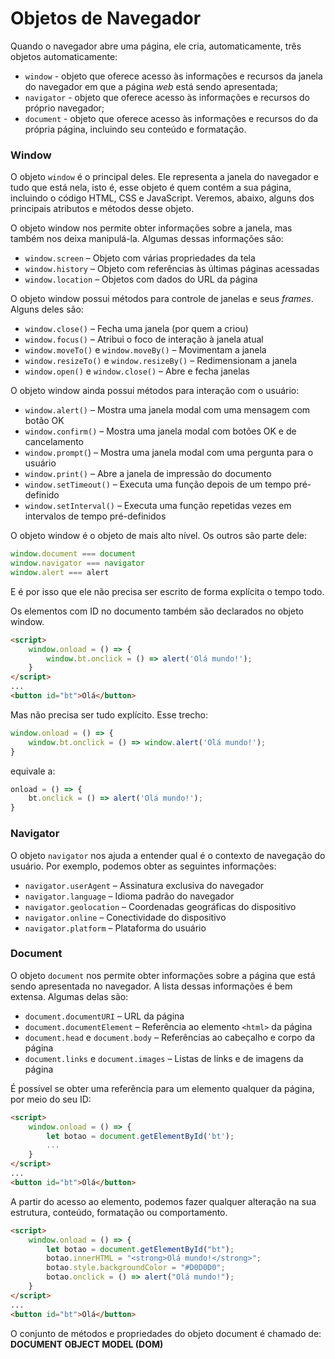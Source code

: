 # Objetos de Navegador

Quando o navegador abre uma página, ele cria, automaticamente, três objetos automaticamente: 

* `window` - objeto que oferece acesso às informações e recursos da janela do navegador em que a página *web* está sendo apresentada;
* `navigator` - objeto que oferece acesso às informações e recursos do próprio navegador;
* `document` - objeto que oferece acesso às informações e recursos do da própria página, incluindo seu conteúdo e formatação.

### Window
O objeto `window` é  o principal deles. Ele representa a janela do navegador e tudo que está nela, isto é, esse objeto é quem contém a sua página, incluindo o código HTML, CSS e JavaScript. Veremos, abaixo, alguns dos principais atributos e métodos desse objeto.

O objeto window nos permite obter informações sobre a janela, mas também nos deixa manipulá-la. Algumas dessas informações são:

* `window.screen` – Objeto com várias propriedades da tela
* `window.history` – Objeto com referências às últimas páginas acessadas
* `window.location` – Objetos com dados do URL da página

O objeto window possui métodos para controle de janelas e seus *frames*. Alguns deles são:

* `window.close()` – Fecha uma janela (por quem a criou)
* `window.focus()` – Atribui o foco de interação à janela atual
* `window.moveTo()` e `window.moveBy()` – Movimentam a janela
* `window.resizeTo()` e `window.resizeBy()` – Redimensionam a janela
* `window.open()` e `window.close()` – Abre e fecha janelas

O objeto window ainda possui métodos para interação com o usuário:

* `window.alert()` – Mostra uma janela modal com uma mensagem com botão OK
* `window.confirm()` – Mostra uma janela modal com botões OK e de cancelamento
* `window.prompt(`) – Mostra uma janela modal com uma pergunta para o usuário
* `window.print()` – Abre a janela de impressão do documento
* `window.setTimeout()` – Executa uma função depois de um tempo pré-definido
* `window.setInterval()` – Executa uma função repetidas vezes em intervalos de tempo pré-definidos

O objeto window é o objeto de mais alto nível. Os outros são parte dele:

```js
window.document === document
window.navigator === navigator
window.alert === alert
```

E é por isso que ele não precisa ser escrito de forma explícita o tempo todo.

Os elementos com ID no documento também são declarados no objeto window.

```html
<script>
    window.onload = () => {
        window.bt.onclick = () => alert('Olá mundo!');
    }
</script>
...
<button id="bt">Olá</button>
```

Mas não precisa ser tudo explícito. Esse trecho:

```js
window.onload = () => {
    window.bt.onclick = () => window.alert('Olá mundo!');
}
```

equivale a:

```js
onload = () => {
    bt.onclick = () => alert('Olá mundo!');
}
```

### Navigator

O objeto `navigator` nos ajuda a entender qual é o contexto de navegação do usuário. Por exemplo, podemos obter as seguintes informações:

* `navigator.userAgent` – Assinatura exclusiva do navegador
* `navigator.language` – Idioma padrão do navegador
* `navigator.geolocation` – Coordenadas geográficas do dispositivo
* `navigator.online` – Conectividade do dispositivo
* `navigator.platform` – Plataforma do usuário

### Document

O objeto `document` nos permite obter informações sobre a página que está sendo apresentada no navegador. A lista dessas informações é bem extensa. Algumas delas são:

* `document.documentURI` – URL da página
* `document.documentElement` – Referência ao elemento `<html>` da página
* `document.head` e `document.body` – Referências ao cabeçalho e corpo da página
* `document.links` e `document.images` – Listas de links e de imagens da página

É possível se obter uma referência para um elemento qualquer da página, por meio do seu ID:

```html
<script>
    window.onload = () => {
        let botao = document.getElementById('bt');
        ...
    }
</script>
...
<button id="bt">Olá</button>
```

A partir do acesso ao elemento, podemos fazer qualquer alteração na sua estrutura, conteúdo, formatação ou comportamento.

```html
<script>
    window.onload = () => {
        let botao = document.getElementById("bt");
        botao.innerHTML = "<strong>Olá mundo!</strong>";
        botao.style.backgroundColor = "#D0D0D0";
        botao.onclick = () => alert("Olá mundo!");
    }
</script>
...
<button id="bt">Olá</button>
```

O conjunto de métodos e propriedades do objeto document é chamado de: **DOCUMENT OBJECT MODEL (DOM)**